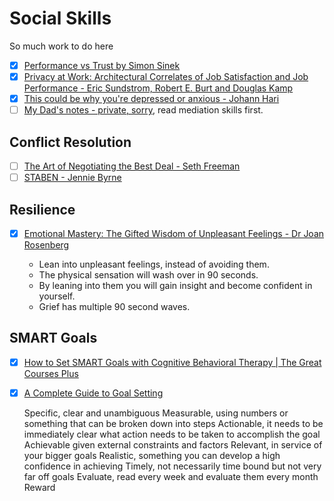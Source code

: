# Social Skills

So much work to do here

  - [x] [Performance vs Trust by Simon Sinek](https://www.youtube.com/watch?v=YPDmNaEG8v4)
  - [x] [Privacy at Work: Architectural Correlates of Job Satisfaction and Job Performance - Eric Sundstrom, Robert E. Burt and Douglas Kamp](https://journals.aom.org/doi/abs/10.5465/255498)
  - [x] [This could be why you're depressed or anxious - Johann Hari](https://www.ted.com/talks/johann_hari_this_could_be_why_you_re_depressed_or_anxious?language=en)
  - [ ] [My Dad's notes - private, sorry](https://www.dropbox.com/personal/Learn/JurgenCourses), read mediation skills first.

## Conflict Resolution

  - [ ] [The Art of Negotiating the Best Deal - Seth Freeman](https://www.goodreads.com/en/book/show/22816770-the-art-of-negotiating-the-best-deal)
  - [ ] [STABEN - Jennie Byrne](https://www.youtube.com/watch?v=DSGy5yvC0hM)
  
## Resilience

  - [x] [Emotional Mastery: The Gifted Wisdom of Unpleasant Feelings - Dr Joan Rosenberg](https://www.youtube.com/watch?v=EKy19WzkPxE)
  
    * Lean into unpleasant feelings, instead of avoiding them.
    * The physical sensation will wash over in 90 seconds.
    * By leaning into them you will gain insight and become confident in yourself.
    * Grief has multiple 90 second waves.
    
## SMART Goals

  - [x] [How to Set SMART Goals with Cognitive Behavioral Therapy | The Great Courses Plus](https://www.youtube.com/watch?v=DzslQOcmuxM)
  - [x] [A Complete Guide to Goal Setting](https://www.youtube.com/watch?v=XpKvs-apvOs)
  
    Specific, clear and unambiguous
    Measurable, using numbers or something that can be broken down into steps 
    Actionable, it needs to be immediately clear what action needs to be taken to accomplish the goal
    Achievable given external constraints and factors
    Relevant, in service of your bigger goals
    Realistic, something you can develop a high confidence in achieving 
    Timely, not necessarily time bound but not very far off goals
    Evaluate, read every week and evaluate them every month 
    Reward 

